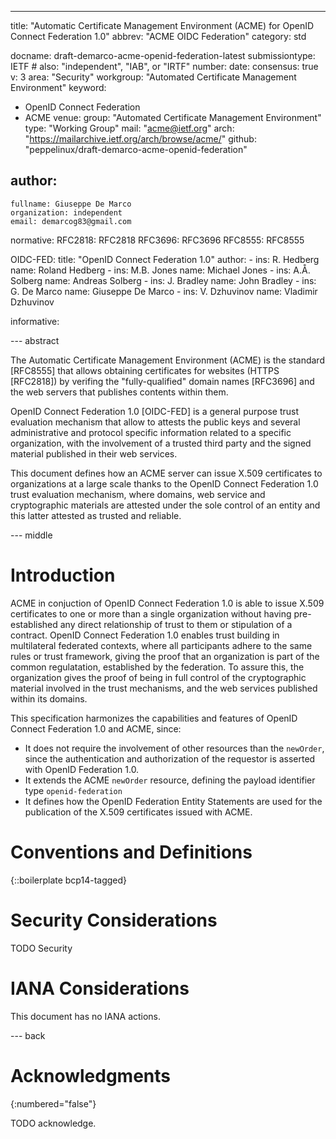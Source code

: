 ---
title: "Automatic Certificate Management Environment (ACME) for OpenID Connect Federation 1.0"
abbrev: "ACME OIDC Federation"
category: std

docname: draft-demarco-acme-openid-federation-latest
submissiontype: IETF  # also: "independent", "IAB", or "IRTF"
number:
date:
consensus: true
v: 3
area: "Security"
workgroup: "Automated Certificate Management Environment"
keyword:
 - OpenID Connect Federation
 - ACME
venue:
  group: "Automated Certificate Management Environment"
  type: "Working Group"
  mail: "acme@ietf.org"
  arch: "https://mailarchive.ietf.org/arch/browse/acme/"
  github: "peppelinux/draft-demarco-acme-openid-federation"

author:
 -
    fullname: Giuseppe De Marco
    organization: independent
    email: demarcog83@gmail.com

normative:
  RFC2818: RFC2818
  RFC3696: RFC3696
  RFC8555: RFC8555

  OIDC-FED:
    title: "OpenID Connect Federation 1.0"
    author:
      -
        ins: R. Hedberg
        name: Roland Hedberg
      -
        ins: M.B. Jones
        name: Michael Jones
      -
        ins: A.Å. Solberg
        name: Andreas Solberg
      -
        ins: J. Bradley
        name: John Bradley
      -
        ins: G. De Marco
        name: Giuseppe De Marco
      -
        ins: V. Dzhuvinov
        name: Vladimir Dzhuvinov

informative:


--- abstract

The Automatic Certificate Management Environment (ACME) is the standard [RFC8555] that allows obtaining certificates for websites (HTTPS [RFC2818]) by verifing the "fully-qualified" domain names [RFC3696] and the web servers that publishes contents within them.

OpenID Connect Federation 1.0 [OIDC-FED] is a general purpose trust evaluation mechanism that allow to attests the public keys and several administrative and protocol specific information related to a specific organization, with the involvement of a trusted third party and the signed material published in their web services.

This document defines how an ACME server can issue X.509 certificates to organizations at a large scale thanks to the OpenID Connect Federation 1.0 trust evaluation mechanism, where domains, web service and cryptographic materials are attested under the sole control of an entity and this latter attested as trusted and reliable.

--- middle

# Introduction

ACME in conjuction of OpenID Connect Federation 1.0 is able to issue X.509 certificates to one or more than a single organization without having pre-established any direct relationship of trust to them or stipulation of a contract. OpenID Connect Federation 1.0 enables trust building in multilateral federated contexts, where all participants adhere to the same rules or trust framework, giving the proof that an organization is part of the common regulatation, established by the federation. To assure this, the organization gives the proof of being in full control of the cryptographic material involved in the trust mechanisms, and the web services published within its domains.

This specification harmonizes the capabilities and features of OpenID Connect Federation 1.0 and ACME, since:

- It does not require the involvement of other resources than the `newOrder`, since the authentication and authorization of the requestor is asserted with OpenID Federation 1.0.
- It extends the ACME `newOrder` resource, defining the payload identifier type `openid-federation`
- It defines how the OpenID Federation Entity Statements are used for the publication of the X.509 certificates issued with ACME.

# Conventions and Definitions

{::boilerplate bcp14-tagged}


# Security Considerations

TODO Security


# IANA Considerations

This document has no IANA actions.


--- back

# Acknowledgments
{:numbered="false"}

TODO acknowledge.

